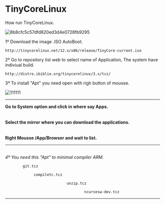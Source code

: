 # TinyCoreLinux
How run TinyCoreLinux.

![8b8cfc5c57dfd820ed3d4e0728fb9295](https://user-images.githubusercontent.com/74788266/128921665-7f5be774-3c25-4910-81b1-142a860e4890.png)


1º Download the image .ISO AutoBoot.

    http://tinycorelinux.net/12.x/x86/release/TinyCore-current.iso

2º Go to repository list web to select name of Application, The system have indiviual build.

    http://distro.ibiblio.org/tinycorelinux/3.x/tcz/
    
    
3º To install "Apt" you need open with righ button of mousse.

![111111](https://user-images.githubusercontent.com/74788266/128923314-730ebd20-d905-43f0-bc27-58cdddaf1b71.jpg)
________________________________________________________________
<b>Go to System option and click in where say Apps.</b><br>
<br>
<br>
<b>Select the mirror where you can download the applications.</b><br>
<br>
<br>
<b>Right Mousse /App/Browser and wait to list. </b><br>
_____________________________________________________________________________

<br>
<em>4º You need this "Apt" to minimal compiler ARM.</em>


            git.tcz
            
                 compiletc.tcz

                                unzip.tcz

                                        ncursesw-dev.tcz

_________________________________________________________________

    
    





